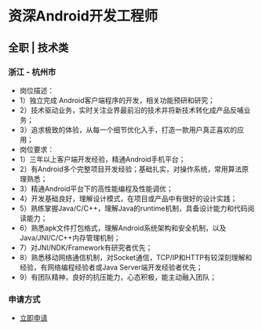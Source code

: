 
# 资深Android开发工程师
## 全职  |  技术类
### 浙江 - 杭州市

- 岗位描述：
- 1）独立完成&nbsp;Android客户端程序的开发，相关功能预研和研究；
- 2）技术驱动业务，实时关注业界最前沿的技术并将新技术转化成产品反哺业务；
- 3）追求极致的体验，从每一个细节优化入手，打造一款用户真正喜欢的应用；
- 岗位要求：
- 1）三年以上客户端开发经验，精通Android手机平台；
- 2）有Android多个完整项目开发经验；基础扎实，对操作系统，常用算法原理熟悉；
- 3）精通Android平台下的高性能编程及性能调优；
- 4）开发基础良好，理解设计模式，在项目或产品中有很好的设计实践；
- 5）熟练掌握Java/C/C++，理解Java的runtime机制，具备设计能力和代码阅读能力；
- 6）熟悉apk文件打包格式，理解Android系统架构和安全机制，以及Java/JNI/C/C++内存管理机制；
- 7）对JNI/NDK/Framework有研究者优先；
- 8）熟悉移动网络通信机制，对Socket通信，TCP/IP和HTTP有较深刻理解和经验，有网络编程经验者或Java&nbsp;Server端开发经验者优先；
- 9）有团队精神，良好的抗压能力，心态积极，能主动融入团队；
### 申请方式
- <a href="mailto:hr@tuya.com?subject=求职简历-资深Android开发工程师-来自GitHub">立即申请</a>